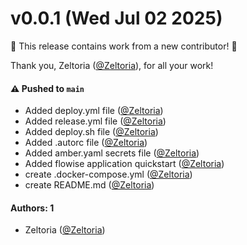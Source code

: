 # v0.0.1 (Wed Jul 02 2025)

:tada: This release contains work from a new contributor! :tada:

Thank you, Zeltoria ([@Zeltoria](https://github.com/Zeltoria)), for all your work!

#### ⚠️ Pushed to `main`

- Added deploy.yml file ([@Zeltoria](https://github.com/Zeltoria))
- Added release.yml file ([@Zeltoria](https://github.com/Zeltoria))
- Added deploy.sh file ([@Zeltoria](https://github.com/Zeltoria))
- Added .autorc file ([@Zeltoria](https://github.com/Zeltoria))
- Added amber.yaml secrets file ([@Zeltoria](https://github.com/Zeltoria))
- Added flowise application quickstart ([@Zeltoria](https://github.com/Zeltoria))
- create .docker-compose.yml ([@Zeltoria](https://github.com/Zeltoria))
- create README.md ([@Zeltoria](https://github.com/Zeltoria))

#### Authors: 1

- Zeltoria ([@Zeltoria](https://github.com/Zeltoria))
